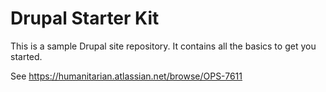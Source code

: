 # Drupal Starter Kit

This is a sample Drupal site repository. It contains all the basics to get you started.

See https://humanitarian.atlassian.net/browse/OPS-7611
